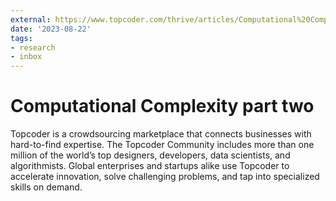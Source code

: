 ```yaml
---
external: https://www.topcoder.com/thrive/articles/Computational%20Complexity%20part%20two
date: '2023-08-22'
tags:
- research
- inbox
---
```


# Computational Complexity part two

Topcoder is a crowdsourcing marketplace that connects businesses with hard-to-find expertise. The Topcoder Community includes more than one million of the world’s top designers, developers, data scientists, and algorithmists. Global enterprises and startups alike use Topcoder to accelerate innovation, solve challenging problems, and tap into specialized skills on demand.
